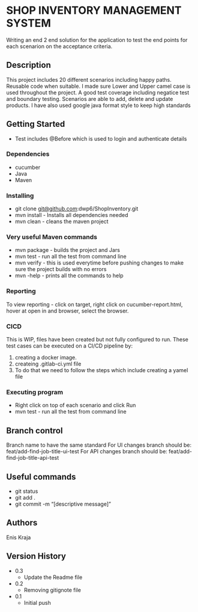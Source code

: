 # SHOP INVENTORY MANAGEMENT SYSTEM

Writing an end 2 end solution for the application to test the end points for each scenarion on the acceptance criteria.

## Description

This project includes 20 different scenarios including happy paths.
Reusable code when suitable.
I made sure Lower and Upper camel case is used throughout the project.
A good test coverage including negatice test and boundary testing.
Scenarios are able to add, delete and update products.
I have also used google java format style to keep high standards

## Getting Started

* Test includes @Before which is used to login and authenticate details

### Dependencies

* cucumber
* Java
* Maven

### Installing

* git clone git@github.com:dwp6/ShopInventory.git
* mvn install - Installs all dependencies needed
* mvn clean - cleans the maven project

### Very useful Maven commands

* mvn package - builds the project and Jars
* mvn test - run all the test from command line 
* mvn verify - this is used everytime before pushing changes to make sure the project builds with no errors
* mvn -help - prints all the commands to help


### Reporting

To view reporting - click on target, right click on cucumber-report.html, hover at open in and browser, select the browser.

### CICD

This is WIP, files have been created but not fully configured to run.
These test cases can be executed on a CI/CD pipeline by:
1. creating a docker image.
2. createing .gitlab-ci.yml file
3. To do that we need to follow the steps which include creating a yamel file  

### Executing program

* Right click on top of each scenario and click Run
* mvn test - run all the test from command line


## Branch control

Branch name to have the same standard
For UI changes branch should be: feat/add-find-job-title-ui-test
For API changes branch should be: feat/add-find-job-title-api-test

## Useful commands

* git status
* git add .
* git commit -m “[descriptive message]”

## Authors

Enis Kraja 

## Version History

* 0.3 
    * Update the Readme file     
* 0.2
    * Removing gitignote file
* 0.1
    * Initial push

